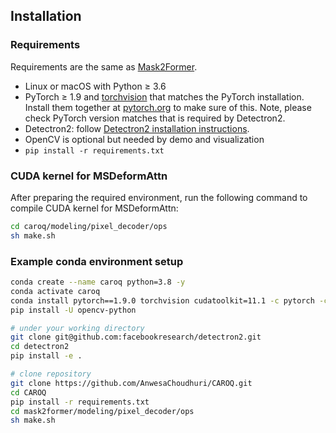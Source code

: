 ## Installation

### Requirements

Requirements are the same as [Mask2Former](https://github.com/facebookresearch/Mask2Former).

- Linux or macOS with Python ≥ 3.6
- PyTorch ≥ 1.9 and [torchvision](https://github.com/pytorch/vision/) that matches the PyTorch installation.
  Install them together at [pytorch.org](https://pytorch.org) to make sure of this. Note, please check
  PyTorch version matches that is required by Detectron2.
- Detectron2: follow [Detectron2 installation instructions](https://detectron2.readthedocs.io/tutorials/install.html).
- OpenCV is optional but needed by demo and visualization
- `pip install -r requirements.txt`

### CUDA kernel for MSDeformAttn
After preparing the required environment, run the following command to compile CUDA kernel for MSDeformAttn:

```bash
cd caroq/modeling/pixel_decoder/ops
sh make.sh
```

### Example conda environment setup
```bash
conda create --name caroq python=3.8 -y
conda activate caroq
conda install pytorch==1.9.0 torchvision cudatoolkit=11.1 -c pytorch -c nvidia
pip install -U opencv-python

# under your working directory
git clone git@github.com:facebookresearch/detectron2.git
cd detectron2
pip install -e .

# clone repository
git clone https://github.com/AnwesaChoudhuri/CAROQ.git
cd CAROQ
pip install -r requirements.txt
cd mask2former/modeling/pixel_decoder/ops
sh make.sh
```
